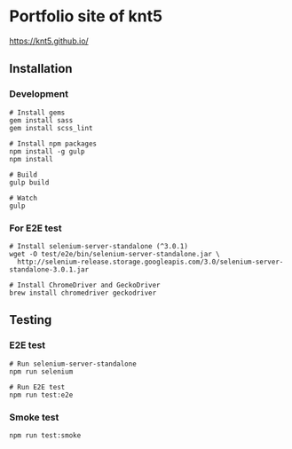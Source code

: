 # Portfolio site of knt5

https://knt5.github.io/

## Installation

### Development

```
# Install gems
gem install sass
gem install scss_lint

# Install npm packages
npm install -g gulp
npm install

# Build
gulp build

# Watch
gulp
```

### For E2E test

```
# Install selenium-server-standalone (^3.0.1)
wget -O test/e2e/bin/selenium-server-standalone.jar \
  http://selenium-release.storage.googleapis.com/3.0/selenium-server-standalone-3.0.1.jar

# Install ChromeDriver and GeckoDriver
brew install chromedriver geckodriver
```

## Testing

### E2E test

```
# Run selenium-server-standalone
npm run selenium

# Run E2E test
npm run test:e2e
```

### Smoke test

```
npm run test:smoke
```

